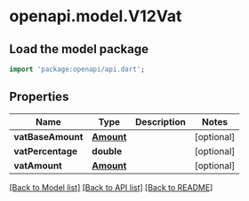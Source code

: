 # openapi.model.V12Vat

## Load the model package
```dart
import 'package:openapi/api.dart';
```

## Properties
Name | Type | Description | Notes
------------ | ------------- | ------------- | -------------
**vatBaseAmount** | [**Amount**](Amount.md) |  | [optional] 
**vatPercentage** | **double** |  | [optional] 
**vatAmount** | [**Amount**](Amount.md) |  | [optional] 

[[Back to Model list]](../README.md#documentation-for-models) [[Back to API list]](../README.md#documentation-for-api-endpoints) [[Back to README]](../README.md)


